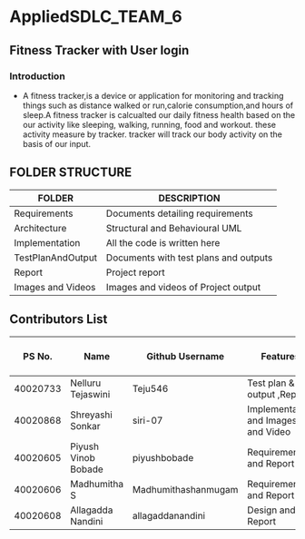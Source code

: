 # AppliedSDLC_TEAM_6
## Fitness Tracker with User login
### Introduction
- A fitness tracker,is a device or application for monitoring and tracking things such as distance walked or run,calorie consumption,and hours of sleep.A fitness tracker is calcualted our daily fitness health based on the our activity like sleeping, walking, running, food and workout. these activity measure by tracker. tracker will track our body activity on the basis of our input.



## FOLDER STRUCTURE

|    FOLDER           |             DESCRIPTION                  |    
|---------------------|------------------------------------------|
| Requirements        | Documents detailing requirements         |             
| Architecture        | Structural and Behavioural UML           |   
| Implementation      | All the code is written here             |
| TestPlanAndOutput   | Documents with test plans and outputs    | 
| Report              | Project report                           |
| Images and Videos   | Images and videos of Project output      | 




## Contributors List 
PS No.   | Name                 |  Github Username   | Features                   | Issuess rised      |  Issuess Resolved | No.of Test Cases |  Test case Pass |               
---------|----------------------|--------------------|-------------------------------|:--------------------:|:-------------------:|------------------|-----------------|
40020733 |Nelluru Tejaswini     |Teju546             | Test plan & output ,Report          |                    |                   |                  |                 |  
40020868 |Shreyashi Sonkar      |siri-07             | Implementation and Images and Video |         1          |                   |                  |                 |
40020605 |Piyush Vinob Bobade   |piyushbobade        | Requirements and Report             |                    |                   |                  |                 |
40020606 |Madhumitha S          |Madhumithashanmugam | Requirements and Report             |                    |                   |                  |                 |
40020608 |Allagadda Nandini     |allagaddanandini    | Design and Report                   |            1       |           1       |                  |                 |








